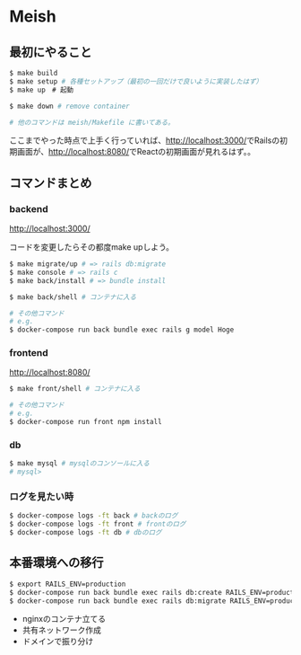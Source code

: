 # Meish

## 最初にやること

```sh
$ make build
$ make setup # 各種セットアップ（最初の一回だけで良いように実装したはず）
$ make up　# 起動

$ make down # remove container

# 他のコマンドは meish/Makefile に書いてある。
```

ここまでやった時点で上手く行っていれば、[http://localhost:3000/](http://localhost:3000/)でRailsの初期画面が、[http://localhost:8080/](http://localhost:8080/)でReactの初期画面が見れるはず。。

## コマンドまとめ
### backend

[http://localhost:3000/](http://localhost:3000/)

コードを変更したらその都度make upしよう。

```sh
$ make migrate/up # => rails db:migrate
$ make console # => rails c
$ make back/install # => bundle install

$ make back/shell # コンテナに入る

# その他コマンド
# e.g.
$ docker-compose run back bundle exec rails g model Hoge
```

### frontend

[http://localhost:8080/](http://localhost:8080/)

```sh
$ make front/shell # コンテナに入る

# その他コマンド
# e.g.
$ docker-compose run front npm install
```

### db

```sh
$ make mysql # mysqlのコンソールに入る
# mysql>
```

### ログを見たい時

```sh
$ docker-compose logs -ft back # backのログ
$ docker-compose logs -ft front # frontのログ
$ docker-compose logs -ft db # dbのログ
```

## 本番環境への移行

```sh
$ export RAILS_ENV=production
$ docker-compose run back bundle exec rails db:create RAILS_ENV=production
$ docker-compose run back bundle exec rails db:migrate RAILS_ENV=production
```

- nginxのコンテナ立てる
- 共有ネットワーク作成
- ドメインで振り分け

